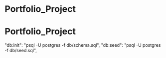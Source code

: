 # Portfolio_Project
# Portfolio_Project

"db:init": "psql -U postgres -f db/schema.sql",
    "db:seed": "psql -U postgres -f db/seed.sql",